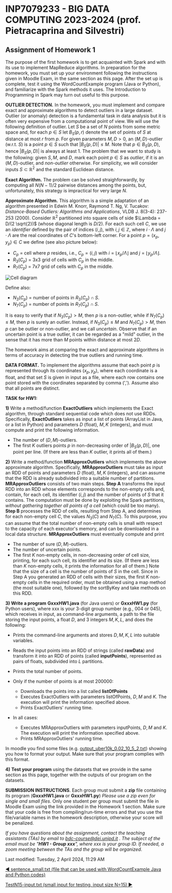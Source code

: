 # INP7079233 - BIG DATA COMPUTING 2023-2024 (prof. Pietracaprina and Silvestri)

## Assignment of Homework 1

The purpose of the first homework is to get acquainted with Spark and with its use to implement MapReduce algorithms. In preparation for the homework, you must set up your environment following the instructions given in Moodle Exam, in the same section as this page. After the set up is complete, test it using the WordCountExample program (Java or Python), and familiarize with the Spark methods it uses. The Introduction to Programming in Spark may turn out useful to this purpose.

**OUTLIER DETECTION.** In the homework, you must implement and compare exact and approximate algorithms to detect outliers in a large dataset. Outlier (or anomaly) detection is a fundamental task in data analysis but it is often very expensive from a computational point of view.  We will use the following definition of outlier. Let $S$ be a set of $N$ points from some metric space and, for each $p \in S$ let $B_S(p,r)$ denote the set of points of $S$ at distance at most $r$ from $p$.  For given parameters $M,D>0$, an $(M,D)$-outlier (w.r.t. $S$) is a point $p \in S$ such that $|B_S(p,D)| \leq M$. Note that $p \in B_S(p,D)$, hence $|B_S(p,D)|$ is always at least 1. The problem that we want to study is the following: given $S,M,$ and $D$, mark each point $p \in S$ as *outlier*, if it is an $(M,D)$-outlier, and *non-outlier* otherwise.  For simplicity, we will consider inputs $S \subset \mathbb{R}^2$ and the standard Euclidean distance.

**Exact Algorithm.** The problem can be solved straighforwardly, by computing all $N (N-1)/2$ pairwise distances among the points, but, unfortunately, this strategy is impractical for very large $N$. 

**Approximate Algorithm.** This algorithm is a simple adaptation of an algorithm presented in Edwin M. Knorr, Raymond T. Ng, V. Tucakov: *Distance-Based Outliers: Algorithms and Applications*, VLDB J. 8(3-4): 237-253 (2000). Consider $\mathbb{R}^2$ partitioned into square cells of side $\Lambda = D/(2 \sqrt{2})$ (whose diagonal length is $D/2$). For each such cell $C$, we use an *identifier* defined by the pair of indices $(i,j)$, with $i,j \in \mathbb{Z}$, where $i \cdot \Lambda$ and $j \cdot \Lambda$ are the real coordinates of $C$'s bottom-left corner.  For a point $p =(x_p,y_p) \in C$ we define (see also picture below):

- $C_p$ = cell where $p$ resides, i.e., $C_p = (i,j)$ with $i=\lfloor x_p/\Lambda \rfloor$ and $j=\lfloor y_p/\Lambda \rfloor$.
- $R_3(C_p)$ = 3x3 grid of cells with $C_p$ in the middle.
- $R_7(C_p)$ = 7x7 grid of cells with $C_p$ in the middle.

![Cell diagram](https://esami.elearning.unipd.it/pluginfile.php/464795/mod_page/content/56/Cell.jpg)

Define also:

- $N_3(C_p)$ = number of points in $R_3(C_p) \cap S$.
- $N_7(C_p)$ = number of points in $R_7(C_p) \cap S$.

It is easy to verify that if $N_3(C_p) > M$, then $p$ is a non-outlier, while if $N_7(C_p) \leq M$, then $p$ is surely an outlier. Instead, if $N_3(C_p) \leq M$ and $N_7(C_p) > M$, then $p$ can be outlier or non-outlier, and we call *uncertain*. Observe that if an uncertain point is a true outlier, it can be regarded as a "mild" outlier, in the sense that it has more than $M$ points within distance at most $2D$.

The homework aims at comparing the exact and approximate algorithms in terms of accuracy in detecting the true outliers and running time.

**DATA FORMAT.** To implement the algorithms assume that each point $p$ is represented through its coordinates $(x_p,y_p)$, where each coordinate is a float, and that set $S$ is given in input as a file, where each row contains one point stored with the coordinates separated by comma (','). Assume also that all points are distinct.

**TASK for HW1:**

**1)** Write a method/function **ExactOutliers** which implements the Exact algorithm, through standard sequential code which does not use RDDs.  Specifically, **ExactOutliers** takes as input a list of points (ArrayList in Java, or a list in Python) and parameters $D$ (float), $M, K$ (integers), and must compute and print the following information.

- The number of $(D,M)$-outliers.
- The first $K$ outliers points $p$ in non-decreasing order of $|B_S(p,D)|$, one point per line. (If there are less than $K$ outlier, it prints all of them.)

**2)** Write a method/function **MRApproxOutliers** which implements the above approximate algorithm. Specifically, **MRApproxOutliers** must take as input an RDD of points and parameters $D$ (float), $M, K$ (integers), and can assume that the RDD is already subdivided into a suitable number of partitions. **MRApproxOutliers** consists of two main steps. **Step A** transforms the input RDD into an RDD whose elements corresponds to the non-empty cells and, contain, for each cell, its identifier $(i,j)$ and the number of points of $S$ that it contains. The computation must be done by exploiting the Spark partitions, *without gathering together all points of a cell* (which could be too many). **Step B** processes the RDD of cells, resulting from Step A, and determines for each non-empty cell $C$, the values $N_3(C)$ and $N_7(C)$. To this purpose, you can assume that the total number of non-empty cells is small with respect to the capacity of each executor's memory, and can be downloaded in a local data structure. **MRApproxOutliers** must eventually compute and print

- The number of sure $(D,M)$-outliers.
- The number of uncertain points.
- The first $K$ non-empty cells,  in non-decreasing order of cell size, printing, for each such cell, its identifier and its size. (If there are less than $K$ non-empty cells, it prints the information for all of them.) Note that the size of a cell is the number of points of $S$ in the cell. Since in Step A you generated an RDD of cells with their sizes, the first $K$ non-empty cells in the required order, must be obtained using a map method (the most suitable one), followed by the sortByKey and take methods on this RDD.

**3) Write a program** **GxxxHW1.java** (for Java users) or **GxxxHW1.py** (for Python users), where xxx is your 3-digit group number (e.g., 004 or 045), which receives in input, as command-line arguments, a path to the file storing the input points, a float $D$, and 3 integers $M, K, L$, and does the following:

- Prints the command-line arguments and stores $D, M, K, L$ into suitable variables.

- Reads the input points into an RDD of strings (called **rawData**) and transform it into an RDD of points (called **inputPoints**), represented as pairs of floats, subdivided into $L$ partitions.

- Prints the total number of points.

- Only if the number of points is at most 200000:

  - Downloads the points into a list called **listOfPoints**
  - Executes ExactOutliers with parameters listOfPoints,  $D, M$ and $K$. The execution will print the information specified above.
  - Prints ExactOutliers' running time.

- In all cases:

  - Executes MRApproxOutliers with parameters inputPoints, $D, M$ and $K$. The execution will print the information specified above. 
  - Prints MRApproxOutliers' running time.

In moodle you find some files (e.g. [output_uber10k_0.02_10_5_2.txt](https://esami.elearning.unipd.it/pluginfile.php/464795/mod_page/content/56/output_uber10k_0.02_10_5_2.txt)) showing you how to format your output. Make sure that your program complies with this format.

**4)** **Test your program** using the datasets that we provide in the same section as this page, together with the outputs of our program on the datasets.

**SUBMISSION INSTRUCTIONS**. Each group must submit a **zip** file containing its program (**GxxxHW1.java** or **GxxxHW1.py**) *Please use a zip even for single and small files*. Only one student per group must submit the file in Moodle Exam using the link provided in the Homework 1 section. Make sure that your code is free from compiling/run-time errors and that you use the file/variable names in the homework description, otherwise your score will be penalized. 

*If you have questions about the assignment, contact the teaching assistants (TAs) by email to bdc-course@dei.unipd.it . The subject of the email must be "**HW1 - Group xxx**", where xxx is your group ID. If needed, a zoom meeting between the TAs and the group will be organized*.

Last modified: Tuesday, 2 April 2024, 11:29 AM

[◀︎ sentence_small.txt (file that can be used with WordCountExample Java and Python codes)](https://esami.elearning.unipd.it/mod/resource/view.php?id=68050&forceview=1)

[TestN15-input.txt (small input for testing, input size N=15) ▶︎](https://esami.elearning.unipd.it/mod/resource/view.php?id=68313&forceview=1)
